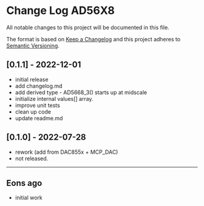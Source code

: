 # Change Log AD56X8

All notable changes to this project will be documented in this file.

The format is based on [Keep a Changelog](http://keepachangelog.com/)
and this project adheres to [Semantic Versioning](http://semver.org/).


## [0.1.1] - 2022-12-01
- initial release
- add changelog.md
- add derived type - AD5668_3() starts up at midscale
- initialize internal values\[] array.
- improve unit tests
- clean up code
- update readme.md


## [0.1.0] - 2022-07-28
- rework (add from DAC855x + MCP_DAC)
- not released.

----

## Eons ago
- initial work



